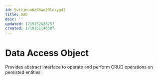 ```yaml
---
id: 5vitjmua6z98wo90lczyg42
title: DAO
desc: ''
updated: 1719152628757
created: 1719151146507
---
```


# Data Access Object

Provides abstract interface to operate and perform CRUD operations on persisted entities.